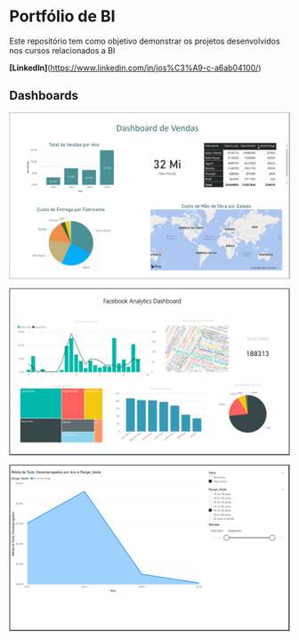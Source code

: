 # Portfólio de BI

Este repositório tem como objetivo demonstrar os projetos desenvolvidos nos cursos relacionados a BI

<b> [LinkedIn]</b>(https://www.linkedin.com/in/jos%C3%A9-c-a6ab04100/)

## Dashboards

![alt text](https://github.com/JoseCaarlos/BI-Academy/blob/master/Dashboard_1.PNG?raw=true)

![alt text](https://github.com/JoseCaarlos/BI-Academy/blob/master/Dashboard_2.PNG?raw=true)

![alt text](https://github.com/JoseCaarlos/BI-Academy/blob/master/Dashboard_3.PNG?raw=true)
